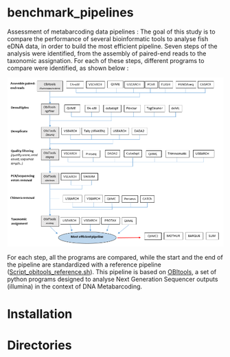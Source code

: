 # benchmark_pipelines

Assessment of metabarcoding data pipelines :
The goal of this study is to compare the performance of several bioinformatic tools to analyse fish eDNA data, in order to build the most efficient pipeline.
Seven steps of the analysis were identified, from the assembly of paired-end reads to the taxonomic assignation.
For each of these steps, different programs to compare were identified, as shown below :

![pipeline_schema](schema_protocole.PNG)

For each step, all the programs are compared, while the start and the end of the pipeline are standardized with a reference pipeline ([Script_obitools_reference.sh](Script_obitools_reference.sh)). This pipeline is based on [OBItools](https://git.metabarcoding.org/obitools/obitools/wikis/home), a set of python programs designed to analyse Next Generation Sequencer outputs (illumina) in the context of DNA Metabarcoding.

# Installation

# Directories


